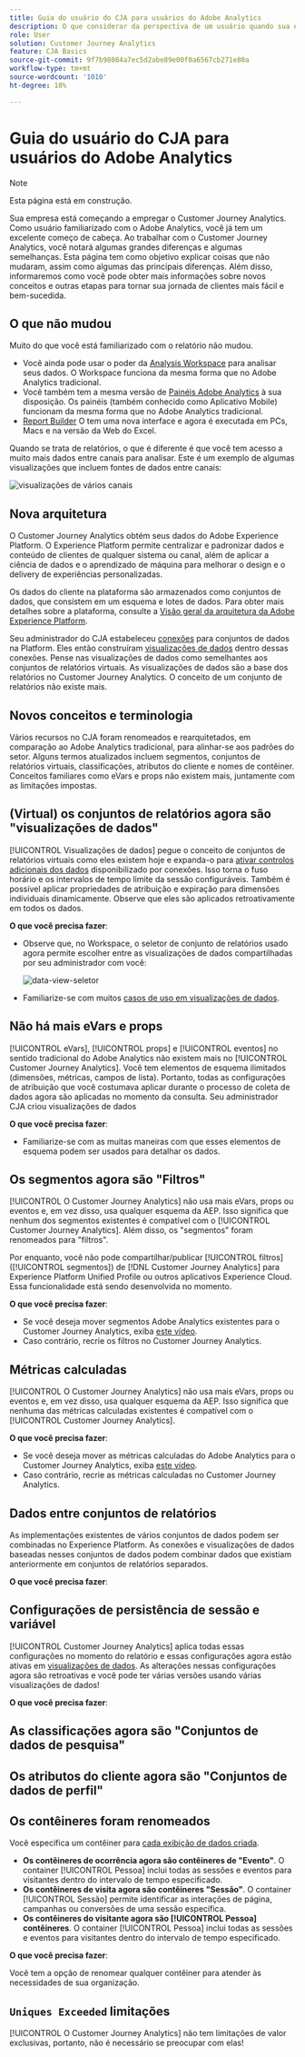 ```yaml
---
title: Guia do usuário do CJA para usuários do Adobe Analytics
description: O que considerar da perspectiva de um usuário quando sua empresa move dados do Adobe Analytics para o Customer Journey Analytics
role: User
solution: Customer Journey Analytics
feature: CJA Basics
source-git-commit: 9f7b98084a7ec5d2abe89e00f0a6567cb271e80a
workflow-type: tm+mt
source-wordcount: '1010'
ht-degree: 18%

---
```



# Guia do usuário do CJA para usuários do Adobe Analytics

>[!NOTE]
>
>Esta página está em construção.

Sua empresa está começando a empregar o Customer Journey Analytics. Como usuário familiarizado com o Adobe Analytics, você já tem um excelente começo de cabeça. Ao trabalhar com o Customer Journey Analytics, você notará algumas grandes diferenças e algumas semelhanças. Esta página tem como objetivo explicar coisas que não mudaram, assim como algumas das principais diferenças. Além disso, informaremos como você pode obter mais informações sobre novos conceitos e outras etapas para tornar sua jornada de clientes mais fácil e bem-sucedida.

## O que não mudou

Muito do que você está familiarizado com o relatório não mudou.

* Você ainda pode usar o poder da [Analysis Workspace](/help/analysis-workspace/home.md) para analisar seus dados. O Workspace funciona da mesma forma que no Adobe Analytics tradicional.
* Você também tem a mesma versão de [Painéis Adobe Analytics](/help/mobile-app/home.md) à sua disposição. Os painéis (também conhecido como Aplicativo Mobile) funcionam da mesma forma que no Adobe Analytics tradicional.
* [Report Builder](/help/report-builder/report-buider-overview.md) O tem uma nova interface e agora é executada em PCs, Macs e na versão da Web do Excel.

Quando se trata de relatórios, o que é diferente é que você tem acesso a muito mais dados entre canais para analisar. Este é um exemplo de algumas visualizações que incluem fontes de dados entre canais:

![visualizações de vários canais](assets/cross-channel.png)

## Nova arquitetura

O Customer Journey Analytics obtém seus dados do Adobe Experience Platform. O Experience Platform permite centralizar e padronizar dados e conteúdo de clientes de qualquer sistema ou canal, além de aplicar a ciência de dados e o aprendizado de máquina para melhorar o design e o delivery de experiências personalizadas.

Os dados do cliente na plataforma são armazenados como conjuntos de dados, que consistem em um esquema e lotes de dados. Para obter mais detalhes sobre a plataforma, consulte a [Visão geral da arquitetura da Adobe Experience Platform](https://experienceleague.adobe.com/docs/platform-learn/tutorials/intro-to-platform/basic-architecture.html?lang=en).

Seu administrador do CJA estabeleceu [conexões](/help/connections/create-connection.md) para conjuntos de dados na Platform. Eles então construíram [visualizações de dados](/help/data-views/data-views.md) dentro dessas conexões. Pense nas visualizações de dados como semelhantes aos conjuntos de relatórios virtuais. As visualizações de dados são a base dos relatórios no Customer Journey Analytics. O conceito de um conjunto de relatórios não existe mais.

## Novos conceitos e terminologia

Vários recursos no CJA foram renomeados e rearquitetados, em comparação ao Adobe Analytics tradicional, para alinhar-se aos padrões do setor. Alguns termos atualizados incluem segmentos, conjuntos de relatórios virtuais, classificações, atributos do cliente e nomes de contêiner. Conceitos familiares como eVars e props não existem mais, juntamente com as limitações impostas.

## (Virtual) os conjuntos de relatórios agora são &quot;visualizações de dados&quot;

[!UICONTROL Visualizações de dados] pegue o conceito de conjuntos de relatórios virtuais como eles existem hoje e expanda-o para [ativar controlos adicionais dos dados](/help/data-views/create-dataview.md) disponibilizado por conexões. Isso torna o fuso horário e os intervalos de tempo limite da sessão configuráveis. Também é possível aplicar propriedades de atribuição e expiração para dimensões individuais dinamicamente. Observe que eles são aplicados retroativamente em todos os dados.

**O que você precisa fazer**:

* Observe que, no Workspace, o seletor de conjunto de relatórios usado agora permite escolher entre as visualizações de dados compartilhadas por seu administrador com você:

   ![data-view-seletor](assets/data-views.png)

* Familiarize-se com muitos [casos de uso em visualizações de dados](/help/data-views/data-views-usecases.md).

## Não há mais eVars e props

[!UICONTROL eVars], [!UICONTROL props] e [!UICONTROL eventos] no sentido tradicional do Adobe Analytics não existem mais no [!UICONTROL Customer Journey Analytics]. Você tem elementos de esquema ilimitados (dimensões, métricas, campos de lista). Portanto, todas as configurações de atribuição que você costumava aplicar durante o processo de coleta de dados agora são aplicadas no momento da consulta. Seu administrador CJA criou visualizações de dados

**O que você precisa fazer**:

* Familiarize-se com as muitas maneiras com que esses elementos de esquema podem ser usados para detalhar os dados.

## Os segmentos agora são &quot;Filtros&quot;

[!UICONTROL O Customer Journey Analytics] não usa mais eVars, props ou eventos e, em vez disso, usa qualquer esquema da AEP. Isso significa que nenhum dos segmentos existentes é compatível com o [!UICONTROL Customer Journey Analytics]. Além disso, os &quot;segmentos&quot; foram renomeados para &quot;filtros&quot;.

Por enquanto, você não pode compartilhar/publicar [!UICONTROL filtros] ([!UICONTROL segmentos]) de [!DNL Customer Journey Analytics] para Experience Platform Unified Profile ou outros aplicativos Experience Cloud. Essa funcionalidade está sendo desenvolvida no momento.

**O que você precisa fazer**:

* Se você deseja mover segmentos Adobe Analytics existentes para o Customer Journey Analytics, exiba [este vídeo](https://experienceleague.adobe.com/docs/customer-journey-analytics-learn/tutorials/moving-adobe-analytics-segments-to-customer-journey-analytics.html?lang=pt-BR).
* Caso contrário, recrie os filtros no Customer Journey Analytics.

## Métricas calculadas

[!UICONTROL O Customer Journey Analytics] não usa mais eVars, props ou eventos e, em vez disso, usa qualquer esquema da AEP. Isso significa que nenhuma das métricas calculadas existentes é compatível com o [!UICONTROL Customer Journey Analytics].

**O que você precisa fazer**:

* Se você deseja mover as métricas calculadas do Adobe Analytics para o Customer Journey Analytics, exiba [este vídeo](https://experienceleague.adobe.com/docs/customer-journey-analytics-learn/tutorials/moving-your-calculated-metrics-from-adobe-analytics-to-customer-journey-analytics.html?lang=pt-BR).
* Caso contrário, recrie as métricas calculadas no Customer Journey Analytics.


## Dados entre conjuntos de relatórios

As implementações existentes de vários conjuntos de dados podem ser combinadas no Experience Platform. As conexões e visualizações de dados baseadas nesses conjuntos de dados podem combinar dados que existiam anteriormente em conjuntos de relatórios separados.

**O que você precisa fazer**:

## Configurações de persistência de sessão e variável

[!UICONTROL Customer Journey Analytics] aplica todas essas configurações no momento do relatório e essas configurações agora estão ativas em [visualizações de dados](help/data-views/component-settings/persistence.md). As alterações nessas configurações agora são retroativas e você pode ter várias versões usando várias visualizações de dados!

**O que você precisa fazer**:

## As classificações agora são &quot;Conjuntos de dados de pesquisa&quot;



## Os atributos do cliente agora são &quot;Conjuntos de dados de perfil&quot;


## Os contêineres foram renomeados

Você especifica um contêiner para [cada exibição de dados criada](https://experienceleague.adobe.com/docs/analytics-platform/using/cja-dataviews/create-dataview.html?lang=en#containers).
* **Os contêineres de ocorrência agora são contêineres de &quot;Evento&quot;**. O container [!UICONTROL Pessoa] inclui todas as sessões e eventos para visitantes dentro do intervalo de tempo especificado.
* **Os contêineres de visita agora são contêineres &quot;Sessão&quot;**. O container [!UICONTROL Sessão] permite identificar as interações de página, campanhas ou conversões de uma sessão específica.
* **Os contêineres do visitante agora são [!UICONTROL Pessoa] contêineres**. O container [!UICONTROL Pessoa] inclui todas as sessões e eventos para visitantes dentro do intervalo de tempo especificado.

**O que você precisa fazer**:

Você tem a opção de renomear qualquer contêiner para atender às necessidades de sua organização.


## `Uniques Exceeded` limitações

[!UICONTROL O Customer Journey Analytics] não tem limitações de valor exclusivas, portanto, não é necessário se preocupar com elas!
